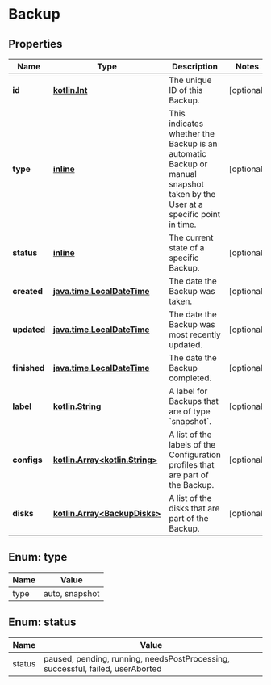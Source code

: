 
# Backup

## Properties
Name | Type | Description | Notes
------------ | ------------- | ------------- | -------------
**id** | [**kotlin.Int**](.md) | The unique ID of this Backup. |  [optional]
**type** | [**inline**](#TypeEnum) | This indicates whether the Backup is an automatic Backup or manual snapshot taken by the User at a specific point in time.  |  [optional]
**status** | [**inline**](#StatusEnum) | The current state of a specific Backup. |  [optional]
**created** | [**java.time.LocalDateTime**](java.time.LocalDateTime.md) | The date the Backup was taken. |  [optional]
**updated** | [**java.time.LocalDateTime**](java.time.LocalDateTime.md) | The date the Backup was most recently updated. |  [optional]
**finished** | [**java.time.LocalDateTime**](java.time.LocalDateTime.md) | The date the Backup completed. |  [optional]
**label** | [**kotlin.String**](.md) | A label for Backups that are of type &#x60;snapshot&#x60;. |  [optional]
**configs** | [**kotlin.Array&lt;kotlin.String&gt;**](.md) | A list of the labels of the Configuration profiles that are part of the Backup.  |  [optional]
**disks** | [**kotlin.Array&lt;BackupDisks&gt;**](BackupDisks.md) | A list of the disks that are part of the Backup.  |  [optional]



<a name="TypeEnum"></a>
## Enum: type
Name | Value
---- | -----
type | auto, snapshot


<a name="StatusEnum"></a>
## Enum: status
Name | Value
---- | -----
status | paused, pending, running, needsPostProcessing, successful, failed, userAborted



